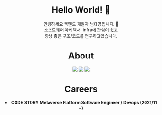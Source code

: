 <div align=center>
  <h1>Hello World! 🌈</h1>
  안녕하세요 백엔드 개발자 남대영입니다. 🧐<br>
  소프트웨어 아키텍처, Infra에 관심이 있고 <br>
  항상 좋은 구조/코드를 연구하고있습니다.
</div>
<div align=center>
  <h1> About </h1>
</div>
<div align=center>
  <a href="https://hits.seeyoufarm.com"><img src="https://hits.seeyoufarm.com/api/count/incr/badge.svg?url=https%3A%2F%2Fgithub.com%2devdynam0507%2Fhit-counter"/></a>
  <a align=center href="https://velog.io/@devdynam0507"><img src="https://img.shields.io/badge/velog-1DBF73?style=flat-square&logo=Vimeo&logoColor=white"/></a>
  <img src="http://mazassumnida.wtf/api/mini/generate_badge?boj=dynam0507"/>
</div>
<div align=center>
  <h1> Careers </h1>
</div>
<div align=center>
  <li> <b>CODE STORY Metaverse Platform Software Engineer / Devops (2021/11 ~)</b></li>
</div>
